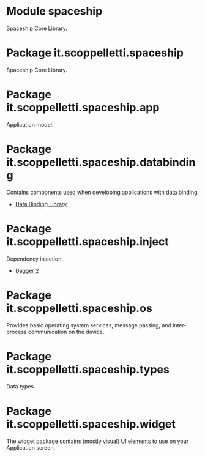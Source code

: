 # Module spaceship

Spaceship Core Library.

# Package it.scoppelletti.spaceship

Spaceship Core Library.

# Package it.scoppelletti.spaceship.app

Application model.

# Package it.scoppelletti.spaceship.databinding

Contains components used when developing applications with data binding.

* [Data Binding Library](http://developer.android.com/topic/libraries/data-binding)

# Package it.scoppelletti.spaceship.inject

Dependency injection.

* [Dagger 2](http://google.github.io/dagger)

# Package it.scoppelletti.spaceship.os

Provides basic operating system services, message passing, and inter-process
communication on the device.

# Package it.scoppelletti.spaceship.types

Data types.

# Package it.scoppelletti.spaceship.widget

The widget package contains (mostly visual) UI elements to use on your
Application screen.
